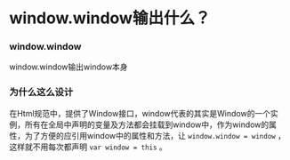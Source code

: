 # window.window输出什么？

### window.window

window.window输出window本身

### 为什么这么设计
在Html规范中，提供了Window接口，window代表的其实是Window的一个实例，所有在全局中声明的变量及方法都会挂载到window中，作为window的属性，为了方便的应引用window中的属性和方法，让 `window.window = window` ，这样就不用每次都声明 `var window = this` 。